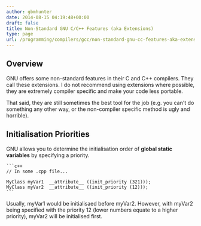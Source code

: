 ```yaml
---
author: gbmhunter
date: 2014-08-15 04:19:48+00:00
draft: false
title: Non-Standard GNU C/C++ Features (aka Extensions)
type: page
url: /programming/compilers/gcc/non-standard-gnu-cc-features-aka-extensions
---
```


## Overview

GNU offers some non-standard features in their C and C++ compilers. They call these extensions. I do not recommend using extensions where possible, they are extremely compiler specific and make your code less portable.

That said, they are still sometimes the best tool for the job (e.g. you can't do something any other way, or the non-compiler specific method is ugly and horrible).

## Initialisation Priorities

GNU allows you to determine the initialisation order of **global static variables** by specifying a priority.
    
    ```c++
    // In some .cpp file...
    
    MyClass myVar1  __attribute__ ((init_priority (321)));
    MyClass myVar2  __attribute__ ((init_priority (12)));
    ```

Usually, myVar1 would be initialisaed before myVar2. However, with myVar2 being specified with the priority 12 (lower numbers equate to a higher priority), myVar2 will be initialised first.
